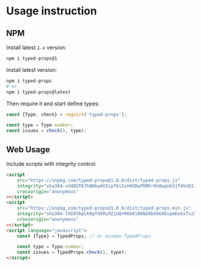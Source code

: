# Usage instruction

## NPM

Install latest `1.x` version:

```bash
npm i typed-props@1
```

Install latest version:
```bash
npm i typed-props
# or
npm i typed-props@latest
```

Then require it and start define types:
```javascript
const {Type, check} = require('typed-props');

const type = Type.number;
const issues = check(1, type);
```

## Web Usage

Include scripts with integrity control:

```html
<script
    src="https://unpkg.com/typed-props@1.0.0/dist/typed-props.js"
    integrity="sha384-vX4DUT67hQNkw4XIcpf6iIxnHODwPOMFr0nOwqoG3jT4VvDIJkUiOS2dyDF74+Lx"
    crossorigin="anonymous"
></script>
<script
    src="https://unpkg.com/typed-props@1.0.0/dist/typed-props.min.js"
    integrity="sha384-lHI0VbpCk0gYdVHLMZjUQ+KKb0jB6NU8b60GOEopmKvbsTszXVlcYusMDXMOfi0b"
    crossorigin="anonymous"
></script>
<script language="javascript">
    const {Type} = TypedProps; // or window.TypedProps

    const type = Type.number;
    const issues = TypedProps.check(1, type);
</script>
```
